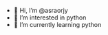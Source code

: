 - 👋 Hi, I’m @asraorjy
- 👀 I’m interested in python 
- 🌱 I’m currently learning python

<!---
asraorjy/asraorjy is a ✨ special ✨ repository because its `README.md` (this file) appears on your GitHub profile.
You can click the Preview link to take a look at your changes.
--->
